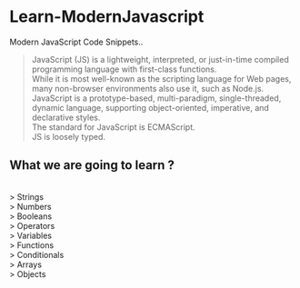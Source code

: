 # Learn-ModernJavascript
Modern JavaScript Code Snippets..
<br />

>  JavaScript (JS) is a lightweight, interpreted, or just-in-time compiled programming language with first-class functions.<br />
>  While it is most well-known as the scripting language for Web pages, many non-browser environments also use it, such as Node.js.<br />
>  JavaScript is a prototype-based, multi-paradigm, single-threaded, dynamic language, supporting object-oriented, imperative, and declarative styles.<br/>
>  The standard for JavaScript is ECMAScript.<br />
>  JS is loosely typed.<br />

## What we are going to learn ?
</br>
> Strings<br />
> Numbers<br />
> Booleans<br />
> Operators<br />
> Variables <br />
> Functions<br />
> Conditionals<br />
> Arrays<br />
> Objects<br />


